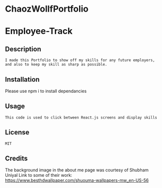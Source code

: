 # ChaozWollfPortfolio

# Employee-Track

## Description

    I made this Portfolio to show off my skills for any future employers, and also to keep my skill as sharp as possible.

## Installation

   Please use npm i to install dependancies

## Usage

    This code is used to click between React.js screens and display skills

## License

    MIT

## Credits
 
 The background image in the about me page was courtesy of Shubham Uniyal
 Link to some of their work: https://www.besthdwallpaper.com/shuouma-wallpapers-mw_en-US-56